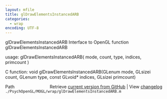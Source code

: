 ```yaml
---
layout: mfile
title: glDrawElementsInstancedARB
categories:
  - wrap
encoding: UTF-8
---
```


glDrawElementsInstancedARB  Interface to OpenGL function glDrawElementsInstancedARB  

usage:  glDrawElementsInstancedARB( mode, count, type, indices, primcount )  

C function:  void glDrawElementsInstancedARB(GLenum mode, GLsizei count, GLenum type, const GLvoid\* indices, GLsizei primcount)  


<div class="code_header" style="text-align:right;">
  <span style="float:left;">Path&nbsp;&nbsp;</span> <span class="counter">Retrieve <a href=
  "https://raw.github.com/Psychtoolbox-3/Psychtoolbox-3/beta/./PsychOpenGL/MOGL/wrap/glDrawElementsInstancedARB.m">current version from GitHub</a> | View <a href=
  "https://github.com/Psychtoolbox-3/Psychtoolbox-3/commits/beta/./PsychOpenGL/MOGL/wrap/glDrawElementsInstancedARB.m">changelog</a></span>
</div>
<div class="code">
  <code>./PsychOpenGL/MOGL/wrap/glDrawElementsInstancedARB.m</code>
</div>
